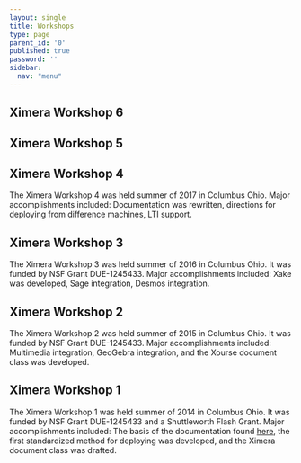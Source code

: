 ```yaml
---
layout: single
title: Workshops
type: page
parent_id: '0'
published: true
password: ''
sidebar:
  nav: "menu"
---
```



## Ximera Workshop 6


## Ximera Workshop 5





## Ximera Workshop 4


The Ximera Workshop 4 was held summer of 2017 in Columbus Ohio.  Major
accomplishments included: Documentation was rewritten, directions for
deploying from difference machines, LTI support. 




## Ximera Workshop 3

The Ximera Workshop 3 was held summer of 2016 in Columbus Ohio.  It
was funded by NSF Grant DUE-1245433. Major accomplishments included:
Xake was developed, Sage integration, Desmos integration.

## Ximera Workshop 2

The Ximera Workshop 2 was held summer of 2015 in Columbus Ohio.  It
was funded by NSF Grant DUE-1245433. Major accomplishments included:
Multimedia integration, GeoGebra integration, and the Xourse document
class was developed.

## Ximera Workshop 1

The Ximera Workshop 1 was held summer of 2014 in Columbus Ohio.  It
was funded by NSF Grant DUE-1245433 and a Shuttleworth Flash Grant.
Major accomplishments included: The basis of the documentation found
[here](https://ximera.osu.edu/introduction/gettingStarted), the first
standardized method for deploying was developed, and the Ximera
document class was drafted.
